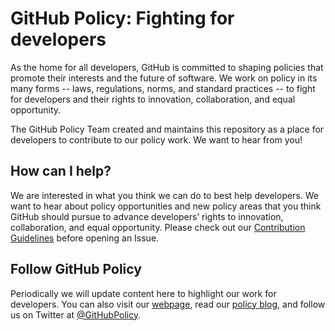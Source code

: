 # GitHub Policy: Fighting for developers

As the home for all developers, GitHub is committed to shaping policies that promote their interests and the future of software. We work on policy in its many forms -- laws, regulations, norms, and standard practices -- to fight for developers and their rights to innovation, collaboration, and equal opportunity.

The GitHub Policy Team created and maintains this repository as a place for developers to contribute to our policy work. We want to hear from you!

## How can I help?

We are interested in what you think we can do to best help developers. We want to hear about policy opportunities and new policy areas that you think GitHub should pursue to advance developers’ rights to innovation, collaboration, and equal opportunity. Please check out our [Contribution Guidelines](CONTRIBUTING.md) before opening an Issue.

## Follow GitHub Policy

Periodically we will update content here to highlight our work for developers. You can also visit our [webpage](#holder), read our [policy blog](https://github.blog/category/company/policy/), and follow us on Twitter at [@GitHubPolicy](https://twitter.com/githubpolicy).
